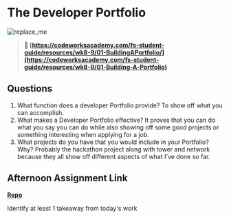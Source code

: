 # The Developer Portfolio

![replace_me](https://codeworks.blob.core.windows.net/public/assets/img/illustrations/placeholder.svg)

> **📖 [https://codeworksacademy.com/fs-student-guide/resources/wk8-9/01-BuildingAPortfolio/](https://codeworksacademy.com/fs-student-guide/resources/wk8-9/01-Building-A-Portfolio)**

## Questions

1. What function does a developer Portfolio provide?
To show off what you can accomplish.
2. What makes a Developer Portfolio effective?
It proves that you can do what you say you can do while also showing off some good projects or something interesting when applying for a job.
3. What projects do you have that you would include in your Portfolio? Why?
Probably the hackathon project along with tower and network because they all show off different aspects of what I've done so far.
## Afternoon Assignment Link

**[Repo](https://github.com/ConnerSeely/<ASSIGNMENT_REPO>)**

Identify at least 1 takeaway from today's work
